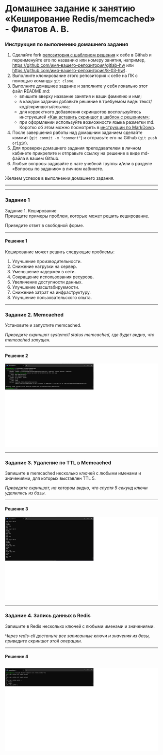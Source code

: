 # Домашнее задание к занятию «Кеширование Redis/memcached» - Филатов А. В.



### Инструкция по выполнению домашнего задания

1. Сделайте fork [репозитория c шаблоном решения](https://github.com/netology-code/sys-pattern-homework) к себе в Github и переименуйте его по названию или номеру занятия, например, https://github.com/имя-вашего-репозитория/gitlab-hw или https://github.com/имя-вашего-репозитория/8-03-hw).
2. Выполните клонирование этого репозитория к себе на ПК с помощью команды `git clone`.
3. Выполните домашнее задание и заполните у себя локально этот файл README.md:
   - впишите вверху название занятия и ваши фамилию и имя;
   - в каждом задании добавьте решение в требуемом виде: текст/код/скриншоты/ссылка;
   - для корректного добавления скриншотов воспользуйтесь инструкцией [«Как вставить скриншот в шаблон с решением»](https://github.com/netology-code/sys-pattern-homework/blob/main/screen-instruction.md);
   - при оформлении используйте возможности языка разметки md. Коротко об этом можно посмотреть в [инструкции по MarkDown](https://github.com/netology-code/sys-pattern-homework/blob/main/md-instruction.md).
4. После завершения работы над домашним заданием сделайте коммит (`git commit -m "comment"`) и отправьте его на Github (`git push origin`).
5. Для проверки домашнего задания преподавателем в личном кабинете прикрепите и отправьте ссылку на решение в виде md-файла в вашем Github.
6. Любые вопросы задавайте в чате учебной группы и/или в разделе «Вопросы по заданию» в личном кабинете.

Желаем успехов в выполнении домашнего задания.

---


------



### Задание 1
Задание 1. Кеширование   
Приведите примеры проблем, которые может решить кеширование.   

Приведите ответ в свободной форме.   

---

#### Решение 1

Кеширование может решить следующие проблемы:   

1. Улучшение производительности.   
2. Снижение нагрузки на сервер.   
3. Уменьшение задержек в сети.   
4. Сокращение использования ресурсов.   
5. Увеличение доступности данных.   
6. Улучшение масштабируемости.   
7. Снижение затрат на инфраструктуру.   
8. Улучшение пользовательского опыта.   

---

### Задание 2. Memcached

Установите и запустите memcached.   

*Приведите скриншот systemctl status memcached, где будет видно, что memcached запущен.*

---

#### Решение 2

![memcached.png)](https://github.com/v1us1885/hw-redis-memcached/blob/main/memcached.png)

---

### Задание 3. Удаление по TTL в Memcached

Запишите в memcached несколько ключей с любыми именами и значениями, для которых выставлен TTL 5.    

*Приведите скриншот, на котором видно, что спустя 5 секунд ключи удалились из базы.*

---

#### Решение 3

![memcached-ttl.png)](https://github.com/v1us1885/hw-redis-memcached/blob/main/memcached%20ttl.png)

---

### Задание 4. Запись данных в Redis

Запишите в Redis несколько ключей с любыми именами и значениями.    

*Через redis-cli достаньте все записанные ключи и значения из базы, приведите скриншот этой операции.*

---

#### Решение 4

![Redis](https://github.com/v1us1885/hw-redis-memcached/blob/main/redis.png)
---